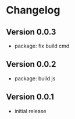 
# Changelog

## Version 0.0.3

* package: fix build cmd

## Version 0.0.2

* package: build js

## Version 0.0.1

* initial release
